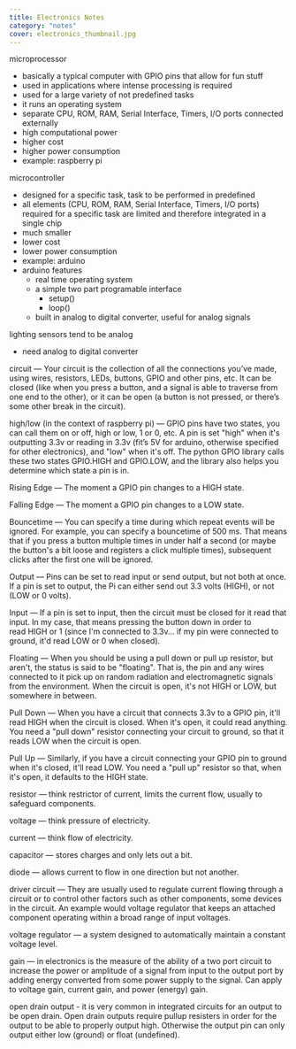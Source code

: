 ```yaml
---
title: Electronics Notes
category: "notes"
cover: electronics_thumbnail.jpg
---
```



microprocessor
- basically a typical computer with GPIO pins that allow for fun stuff
- used in applications where intense processing is required
- used for a large variety of not predefined tasks
- it runs an operating system
- separate CPU, ROM, RAM, Serial Interface, Timers, I/O ports connected externally
- high computational power
- higher cost 
- higher power consumption
- example: raspberry pi

microcontroller
- designed for a specific task, task to be performed in predefined
- all elements (CPU, ROM, RAM, Serial Interface, Timers, I/O ports) required for a specific task are limited and therefore integrated in a single chip
- much smaller
- lower cost
- lower power consumption
- example: arduino
- arduino features
    - real time operating system
    - a simple two part programable interface
        - setup()
        - loop()
    - built in analog to digital converter, useful for analog signals

lighting sensors tend to be analog
- need analog to digital converter

circuit — Your circuit is the collection of all the connections you’ve made, using wires, resistors, LEDs, buttons, GPIO and other pins, etc. It can be closed (like when you press a button, and a signal is able to traverse from one end to the other), or it can be open (a button is not pressed, or there’s some other break in the circuit).

high/low (in the context of raspberry pi) — GPIO pins have two states, you can call them on or off, high or low, 1 or 0, etc. A pin is set "high" when it's outputting 3.3v or reading in 3.3v (fit’s 5V for arduino, otherwise specified for other electronics), and "low" when it's off. The python GPIO library calls these two states GPIO.HIGH and GPIO.LOW, and the library also helps you determine which state a pin is in.

Rising Edge — The moment a GPIO pin changes to a HIGH state.

Falling Edge — The moment a GPIO pin changes to a LOW state.

Bouncetime — You can specify a time during which repeat events will be ignored. For example, you can specify a bouncetime of 500 ms. That means that if you press a button multiple times in under half a second (or maybe the button's a bit loose and registers a click multiple times), subsequent clicks after the first one will be ignored.

Output — Pins can be set to read input or send output, but not both at once. If a pin is set to output, the Pi can either send out 3.3 volts (HIGH), or not (LOW or 0 volts).

Input — If a pin is set to input, then the circuit must be closed for it read that input. In my case, that means pressing the button down in order to read HIGH or 1 (since I'm connected to 3.3v... if my pin were connected to ground, it'd read LOW or 0 when closed).

Floating — When you should be using a pull down or pull up resistor, but aren't, the status is said to be "floating". That is, the pin and any wires connected to it pick up on random radiation and electromagnetic signals from the environment. When the circuit is open, it's not HIGH or LOW, but somewhere in between.

Pull Down — When you have a circuit that connects 3.3v to a GPIO pin, it'll read HIGH when the circuit is closed. When it's open, it could read anything. You need a "pull down" resistor connecting your circuit to ground, so that it reads LOW when the circuit is open. 

Pull Up — Similarly, if you have a circuit connecting your GPIO pin to ground when it's closed, it'll read LOW. You need a "pull up" resistor so that, when it's open, it defaults to the HIGH state.

resistor — think restrictor of current, limits the current flow,  usually to safeguard components.  

voltage — think pressure of electricity.

current — think flow of electricity. 

capacitor — stores charges and only lets out a bit.

diode — allows current to flow in one direction but not another.

driver circuit — They are usually used to regulate current flowing through a circuit or to control other factors such as other components, some devices in the circuit. An example would voltage regulator that keeps an attached component operating within a broad range of input voltages.

voltage regulator — a system designed to automatically maintain a constant voltage level.

gain — in electronics is the measure of the ability of a two port circuit to increase the power or amplitude of a signal from input to the output port by adding energy converted from some power supply to the signal. Can apply to voltage gain, current gain, and power (energy) gain.

open drain output - it is very common in integrated circuits for an output to be open drain. Open drain outputs require pullup resisters in order for the output to be able to properly output high. Otherwise the output pin can only output either low (ground) or float (undefined).